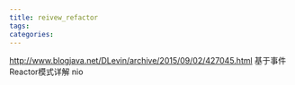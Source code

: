 ```yaml
---
title: reivew_refactor
tags:
categories:
---
```

http://www.blogjava.net/DLevin/archive/2015/09/02/427045.html
基于事件
Reactor模式详解
nio
